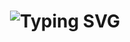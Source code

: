 <h1 align="center">
  <img src="https://readme-typing-svg.herokuapp.com?font=Lato&pause=1000&color=2BA71C&background=FFF5F400&width=435&lines=Hola%2C+mi+nombre+es+Mauro+Diaz+Santilli" alt="Typing SVG" />
</h1>

<!--
**MauroDiazSantilli/MauroDiazSantilli** is a ✨ _special_ ✨ repository because its `README.md` (this file) appears on your GitHub profile.

Here are some ideas to get you started:

- 🔭 I’m currently working on ...
- 🌱 I’m currently learning ...
- 👯 I’m looking to collaborate on ...
- 🤔 I’m looking for help with ...
- 💬 Ask me about ...
- 📫 How to reach me: ...
- 😄 Pronouns: ...
- ⚡ Fun fact: ...
-->
